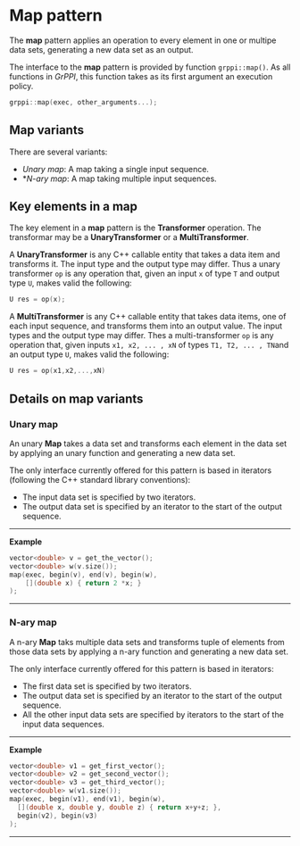 # Map pattern

The **map** pattern applies an operation to every element in one or multipe data sets, generating a new data set as an output.

The interface to the **map** pattern is provided by function `grppi::map()`. As all functions in *GrPPI*, this function takes as its first argument an execution policy.

~~~c++
grppi::map(exec, other_arguments...);
~~~

## Map variants

There are several variants:

* *Unary map*: A map taking a single input sequence.
* **N-ary map*: A map taking multiple input sequences.

## Key elements in a map

The key element in a **map** pattern is the **Transformer** operation. The transformar may be a **UnaryTransformer** or a **MultiTransformer**.

A **UnaryTransformer** is any C++ callable entity that takes a data item and transforms it. The input type and the output type may differ. Thus a unary transformer `op` is any operation that, given an input `x` of type `T` and output type `U`, makes valid the following:

~~~c++
U res = op(x);
~~~

A **MultiTransformer** is any C++ callable entity that takes data items, one of each input sequence, and transforms them into an output value. The input types and the output type may differ. Thes a multi-transformer `op` is any operation that, given inputs `x1, x2, ... , xN` of types `T1, T2, ... , TN`and an output type `U`, makes valid the following:

~~~c++
U res = op(x1,x2,...,xN)
~~~

## Details on map variants

### Unary map

An unary **Map** takes a data set and transforms each element in the data set by applying an unary function and generating a new data set.

The only interface currently offered for this pattern is based in iterators (following the C++ standard library conventions):

  * The input data set is specified by two iterators.
  * The output data set is specified by an iterator to the start of the output sequence.

---
**Example**
~~~c++
vector<double> v = get_the_vector();
vector<double> w(v.size());
map(exec, begin(v), end(v), begin(w),
    [](double x) { return 2 *x; }
);
~~~
---


### N-ary map

A n-ary **Map** taks multiple data sets and transforms tuple of elements from those data sets by applying a n-ary function and generating a new data set.

The only interface currently offered for this pattern is based in iterators:

  * The first data set is specified by two iterators.
  * The output data set is specified by an iterator to the start of the output sequence.
  * All the other input data sets are specified by iterators to the start of the input data sequences.

---
**Example**
~~~c++
vector<double> v1 = get_first_vector();
vector<double> v2 = get_second_vector();
vector<double> v3 = get_third_vector();
vector<double> w(v1.size());
map(exec, begin(v1), end(v1), begin(w),
  [](double x, double y, double z) { return x+y+z; },
  begin(v2), begin(v3)
);
~~~
---